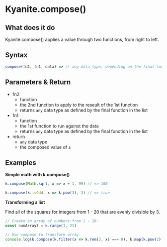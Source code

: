 # Kyanite.compose()

## What does it do
Kyanite.compose() applies a value through two functions, from right to left.

## Syntax
```js
compose(fn2, fn1, data) => // any data type, depending on the final function in the list
```

## Parameters & Return
- fn2
	- function
	- the 2nd function to apply to the reseult of the 1st function
	- returns `any` data type as defined by the final function in the list
- fn1
	- function
	- the 1st function to run against the data
	- returns `any` data type as defined by the final function in the list
- return
	- `any` data type
	- the composed value of `a`
	
  

## Examples

**Simple math with k.compose()**
```js
k.compose(Math.sqrt, x => x + 1, 99) // => 100

k.compose(k.isOdd, x => k.pow(3), 3) // => true
```

**Transforming a list**

Find all of the squares for integers from 1 - 20 that are evenly divisible by 3.
```js
// Create an array of numbers from 1 - 20.
const numArray3 = k.range(1, 21)

// Use compose to transform array
console.log(k.compose(k.filter(x => k.rem(3, x) === 0), k.map(k.pow(2)), numArray3)) // => [ 9, 36, 81, 144, 225, 324 ]
```
